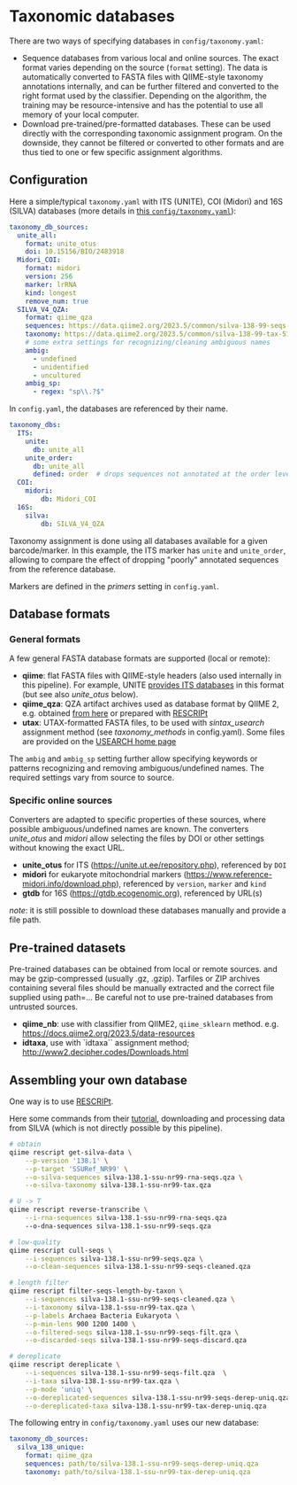 # Taxonomic databases

There are two ways of specifying databases in `config/taxonomy.yaml`:

* Sequence databases from various local and online sources.
  The exact format varies depending on the source (`format` setting). The data
  is automatically converted to FASTA files with QIIME-style taxonomy annotations
  internally, and can be further filtered and converted to the right format
  used by the classifier. Depending on the algorithm, the training may be
  resource-intensive and has the potential to use all memory of your local computer.
* Download pre-trained/pre-formatted databases.
  These can be used directly with the corresponding taxonomic assignment
  program.
  On the downside, they cannot be filtered or converted to other 
  formats and are thus tied to one or few specific assignment algorithms.

## Configuration

Here a simple/typical `taxonomy.yaml` with ITS (UNITE), COI (Midori) and 16S (SILVA) databases (more details in [this `config/taxonomy.yaml`](../config/taxonomy.yaml)):

```yaml
taxonomy_db_sources:
  unite_all:
    format: unite_otus
    doi: 10.15156/BIO/2483918
  Midori_COI:
    format: midori
    version: 256
    marker: lrRNA
    kind: longest
    remove_num: true
  SILVA_V4_QZA:
    format: qiime_qza
    sequences: https://data.qiime2.org/2023.5/common/silva-138-99-seqs-515-806.qza
    taxonomy: https://data.qiime2.org/2023.5/common/silva-138-99-tax-515-806.qza
    # some extra settings for recognizing/cleaning ambiguous names
    ambig:
      - undefined
      - unidentified
      - uncultured
    ambig_sp:
      - regex: "sp\\.?$"
```

In `config.yaml`, the databases are referenced by their name.

```yaml
taxonomy_dbs:
  ITS:
    unite:
      db: unite_all
    unite_order:
      db: unite_all
      defined: order  # drops sequences not annotated at the order level
  COI:
    midori:
        db: Midori_COI
  16S:
    silva:
        db: SILVA_V4_QZA
```

Taxonomy assignment is done using all databases available for a given barcode/marker. In this example, the ITS marker has `unite` and `unite_order`, allowing to compare the effect of dropping "poorly" annotated sequences from the reference database.

Markers are defined in the *primers* setting in `config.yaml`.


## Database formats

### General formats

A few general FASTA database formats are supported (local or remote):

* **qiime**: flat FASTA files with QIIME-style headers (also used internally in this
    pipeline). For example, UNITE [provides ITS databases](https://unite.ut.ee/repository.php)
    in this format (but see also *unite_otus* below).
* **qiime_qza**: QZA artifact archives used as database format by QIIME 2,
   e.g. obtained [from here](https://docs.qiime2.org/2023.5/data-resources)
   or prepared with [RESCRIPt](https://github.com/bokulich-lab/RESCRIPt)
* **utax**: UTAX-formatted FASTA files, to be used with *sintax_usearch* 
   assignment method (see *taxonomy_methods* in config.yaml).
   Some files are provided on the
   [USEARCH home page](https://www.drive5.com/usearch/manual/sintax_downloads.html)

The `ambig` and `ambig_sp` setting further allow specifying keywords or patterns
recognizing and removing ambiguous/undefined names. The required settings vary
from source to source.

### Specific online sources

Converters are adapted to specific properties of these sources, where possible
ambiguous/undefined names are known.
The converters *unite_otus* and *midori* allow selecting the files by DOI or
other settings without knowing the exact URL.

* **unite_otus** for ITS (https://unite.ut.ee/repository.php),
  referenced by `DOI`
* **midori** for eukaryote mitochondrial markers 
   (https://www.reference-midori.info/download.php),
   referenced by `version`, `marker` and `kind`
* **gtdb** for 16S (https://gtdb.ecogenomic.org), referenced by URL(s)

*note*: it is still possible to download these databases manually and provide
   a file path.

## Pre-trained datasets

Pre-trained databases can be obtained from local or remote sources.
and may be gzip-compressed (usually .gz, .gzip).
Tarfiles or ZIP archives containing several files should be manually extracted
and the correct file supplied using path=...
Be careful not to use pre-trained databases from untrusted sources.


* **qiime_nb**: use with classifier from QIIME2, `qiime_sklearn` method.
   e.g. https://docs.qiime2.org/2023.5/data-resources
* **idtaxa**, use with `idtaxa`` assignment method;
   http://www2.decipher.codes/Downloads.html


## Assembling your own database

One way is to use [RESCRIPt](https://github.com/bokulich-lab/RESCRIPt).

Here some commands from their [tutorial](https://forum.qiime2.org/t/processing-filtering-and-evaluating-the-silva-database-and-other-reference-sequence-data-with-rescript/15494),
downloading and processing data from SILVA (which is not directly possible
by this pipeline).

```sh
# obtain
qiime rescript get-silva-data \
    --p-version '138.1' \
    --p-target 'SSURef_NR99' \
    --o-silva-sequences silva-138.1-ssu-nr99-rna-seqs.qza \
    --o-silva-taxonomy silva-138.1-ssu-nr99-tax.qza

# U -> T
qiime rescript reverse-transcribe \
    --i-rna-sequences silva-138.1-ssu-nr99-rna-seqs.qza 
    --o-dna-sequences silva-138.1-ssu-nr99-seqs.qza

# low-quality
qiime rescript cull-seqs \
    --i-sequences silva-138.1-ssu-nr99-seqs.qza \
    --o-clean-sequences silva-138.1-ssu-nr99-seqs-cleaned.qza

# length filter
qiime rescript filter-seqs-length-by-taxon \
    --i-sequences silva-138.1-ssu-nr99-seqs-cleaned.qza \
    --i-taxonomy silva-138.1-ssu-nr99-tax.qza \
    --p-labels Archaea Bacteria Eukaryota \
    --p-min-lens 900 1200 1400 \
    --o-filtered-seqs silva-138.1-ssu-nr99-seqs-filt.qza \
    --o-discarded-seqs silva-138.1-ssu-nr99-seqs-discard.qza 

# dereplicate
qiime rescript dereplicate \
    --i-sequences silva-138.1-ssu-nr99-seqs-filt.qza  \
    --i-taxa silva-138.1-ssu-nr99-tax.qza \
    --p-mode 'uniq' \
    --o-dereplicated-sequences silva-138.1-ssu-nr99-seqs-derep-uniq.qza \
    --o-dereplicated-taxa silva-138.1-ssu-nr99-tax-derep-uniq.qza
```

The following entry in `config/taxonomy.yaml` uses our new database:

```yaml
taxonomy_db_sources:
  silva_138_unique:
    format: qiime_qza
    sequences: path/to/silva-138.1-ssu-nr99-seqs-derep-uniq.qza
    taxonomy: path/to/silva-138.1-ssu-nr99-tax-derep-uniq.qza
```
